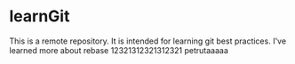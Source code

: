 # learnGit
This is a remote repository. It is intended for learning git best practices.
I've learned more about rebase
12321312321312321
petrutaaaaa
